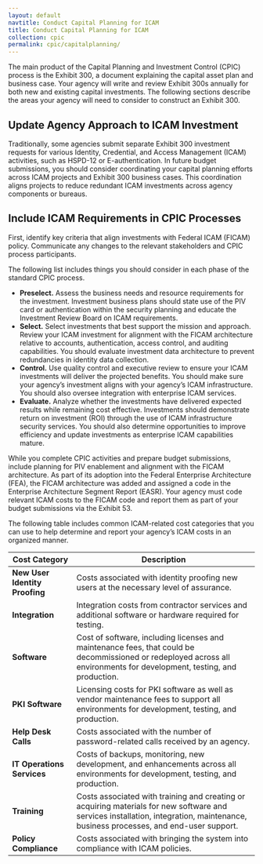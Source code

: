 ```yaml
---
layout: default
navtitle: Conduct Capital Planning for ICAM
title: Conduct Capital Planning for ICAM
collection: cpic
permalink: cpic/capitalplanning/
---
```


The main product of the Capital Planning and Investment Control (CPIC) process is the Exhibit 300, a document explaining the capital asset plan and business case. Your agency will write and review Exhibit 300s annually for both new and existing capital investments. The following sections describe the areas your agency will need to consider to construct an Exhibit 300.

## Update Agency Approach to ICAM Investment

Traditionally, some agencies submit separate Exhibit 300 investment requests for various Identity, Credential, and Access Management (ICAM) activities, such as HSPD-12 or E-authentication. In future budget submissions, you should consider coordinating your capital planning efforts across ICAM projects and Exhibit 300 business cases. This coordination aligns projects to reduce redundant ICAM investments across agency components or bureaus.

## Include ICAM Requirements in CPIC Processes

First, identify key criteria that align investments with Federal ICAM (FICAM) policy. Communicate any changes to the relevant stakeholders and CPIC process participants.

The following list includes things you should consider in each phase of the standard CPIC process.

- **Preselect.** Assess the business needs and resource requirements for the investment. Investment business plans should state use of the PIV card or authentication within the security planning and educate the Investment Review Board on ICAM requirements.
- **Select.** Select investments that best support the mission and approach. Review your ICAM investment for alignment with the FICAM architecture relative to accounts, authentication, access control, and auditing capabilities. You should evaluate investment data architecture to prevent redundancies in identity data collection.
- **Control.** Use quality control and executive review to ensure your ICAM investments will deliver the projected benefits. You should make sure your agency’s investment aligns with your agency’s ICAM infrastructure. You should also oversee integration with enterprise ICAM services.
- **Evaluate.** Analyze whether the investments have delivered expected results while remaining cost effective. Investments should demonstrate return on investment (ROI) through the use of ICAM infrastructure security services. You should also determine opportunities to improve efficiency and update investments as enterprise ICAM capabilities mature.

While you complete CPIC activities and prepare budget submissions, include planning for PIV enablement and alignment with the FICAM architecture. As part of its adoption into the Federal Enterprise Architecture (FEA), the FICAM architecture was added and assigned a code in the Enterprise Architecture Segment Report (EASR). Your agency must code relevant ICAM costs to the FICAM code and report them as part of your budget submissions via the Exhibit 53.

The following table includes common ICAM-related cost categories that you can use to help determine and report your agency’s ICAM costs in an organized manner.

| <center> Cost Category </center> | <center> Description </center> |
|:---------------------------------|--------------------------------|
| **New User Identity Proofing** | Costs associated with identity proofing new users at the necessary level of assurance. |
| **Integration** | Integration costs from contractor services and additional software or hardware required for testing. |
| **Software** | Cost of software, including licenses and maintenance fees, that could be decommissioned or redeployed across all environments for development, testing, and production. |
| **PKI Software** | Licensing costs for PKI software as well as vendor maintenance fees to support all environments for development, testing, and production. |
| **Help Desk Calls** | Costs associated with the number of password-related calls received by an agency. |
| **IT Operations Services** | Costs of backups, monitoring, new development, and enhancements across all environments for development, testing, and production. |
| **Training** | Costs associated with training and creating or acquiring materials for new software and services installation, integration, maintenance, business processes, and end-user support. |
| **Policy Compliance** | Costs associated with bringing the system into compliance with ICAM policies. |
